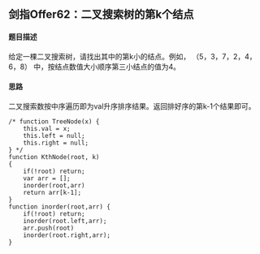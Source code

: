 ## 剑指Offer62：二叉搜索树的第k个结点
#### 题目描述
给定一棵二叉搜索树，请找出其中的第k小的结点。例如， （5，3，7，2，4，6，8）    中，按结点数值大小顺序第三小结点的值为4。  
  
#### 思路
二叉搜索数按中序遍历即为val升序排序结果。返回排好序的第k-1个结果即可。  
```
/* function TreeNode(x) {
    this.val = x;
    this.left = null;
    this.right = null;
} */
function KthNode(root, k)
{
    if(!root) return;
    var arr = [];
    inorder(root,arr)
    return arr[k-1];
}
function inorder(root,arr) {
    if(!root) return;
    inorder(root.left,arr);
    arr.push(root)
    inorder(root.right,arr);
}
```
